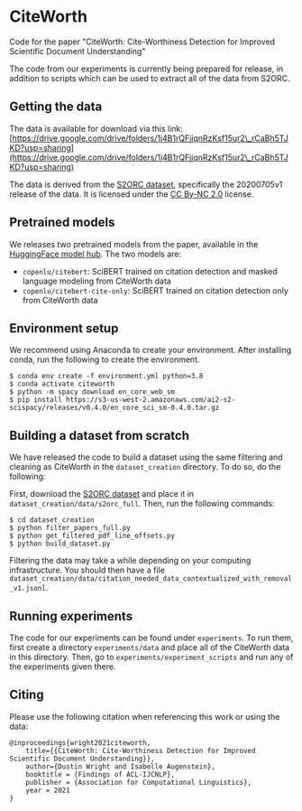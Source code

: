 # CiteWorth
Code for the paper "CiteWorth: Cite-Worthiness Detection for Improved Scientific Document Understanding"

The code from our experiments is currently being prepared for release, in addition to scripts which can be used to extract all of the data from S2ORC. 

## Getting the data
The data is available for download via this link: [https://drive.google.com/drive/folders/1j4B1rQFjjqnRzKsf15ur2\_rCaBh5TJKD?usp=sharing](https://drive.google.com/drive/folders/1j4B1rQFjjqnRzKsf15ur2\_rCaBh5TJKD?usp=sharing)

The data is derived from the [S2ORC dataset](https://github.com/allenai/s2orc), specifically the 20200705v1 release of the data. It is licensed under the [CC By-NC 2.0](https://creativecommons.org/licenses/by-nc/2.0/) license.   

## Pretrained models
We releases two pretrained models from the paper, available in the [HuggingFace model hub](https://huggingface.co/copenlu). The two models are:
 - `copenlu/citebert`: SciBERT trained on citation detection and masked language modeling from CiteWorth data
 - `copenlu/citebert-cite-only`: SciBERT trained on citation detection only from CiteWorth data

## Environment setup
We recommend using Anaconda to create your environment. After installing conda, run the following to create the environment.
```[bash]
$ conda env create -f environment.yml python=3.8
$ conda activate citeworth
$ python -m spacy download en_core_web_sm
$ pip install https://s3-us-west-2.amazonaws.com/ai2-s2-scispacy/releases/v0.4.0/en_core_sci_sm-0.4.0.tar.gz   
``` 

## Building a dataset from scratch
We have released the code to build a dataset using the same filtering and cleaning as CiteWorth in the `dataset_creation` directory. To do so, do the following:

First, download the [S2ORC dataset](https://github.com/allenai/s2orc) and place it in `dataset_creation/data/s2orc_full`. Then, run the following commands:
```[bash]
$ cd dataset_creation
$ python filter_papers_full.py
$ python get_filtered_pdf_line_offsets.py
$ python build_dataset.py
```

Filtering the data may take a while depending on your computing infrastructure. You should then have a file `dataset_creation/data/citation_needed_data_contextualized_with_removal_v1.jsonl`. 


## Running experiments
The code for our experiments can be found under `experiments`. To run them, first create a directory `experiments/data` and place all of the CiteWorth data in this directory. Then, go to `experiments/experiment_scripts` and run any of the experiments given there.


## Citing
Please use the following citation when referencing this work or using the data:

```
@inproceedings{wright2021citeworth,
    title={{CiteWorth: Cite-Worthiness Detection for Improved Scientific Document Understanding}},
    author={Dustin Wright and Isabelle Augenstein},
    booktitle = {Findings of ACL-IJCNLP},
    publisher = {Association for Computational Linguistics},
    year = 2021
}
```
